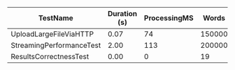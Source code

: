 | TestName | Duration (s) | ProcessingMS | Words | Groups |
|----------|--------------|--------------|-------|--------|
| UploadLargeFileViaHTTP | 0.07 | 74 | 150000 | 4528 |
| StreamingPerformanceTest | 2.00 | 113 | 200000 | 4528 |
| ResultsCorrectnessTest | 0.00 | 0 | 19 | 8 |
